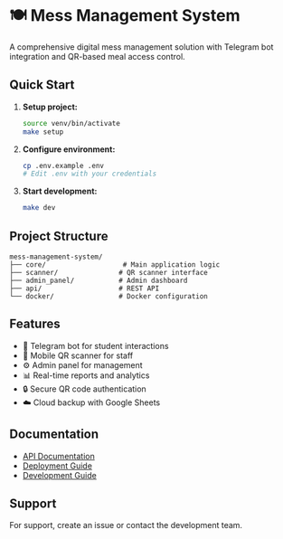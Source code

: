 # 🍽️ Mess Management System

A comprehensive digital mess management solution with Telegram bot integration and QR-based meal access control.

## Quick Start

1. **Setup project:**
   ```bash
   source venv/bin/activate
   make setup
   ```

2. **Configure environment:**
   ```bash
   cp .env.example .env
   # Edit .env with your credentials
   ```

3. **Start development:**
   ```bash
   make dev
   ```

## Project Structure

```
mess-management-system/
├── core/                   # Main application logic
├── scanner/               # QR scanner interface
├── admin_panel/           # Admin dashboard
├── api/                   # REST API
└── docker/                # Docker configuration
```

## Features

- 🤖 Telegram bot for student interactions
- 📱 Mobile QR scanner for staff
- ⚙️ Admin panel for management
- 📊 Real-time reports and analytics
- 🔒 Secure QR code authentication
- ☁️ Cloud backup with Google Sheets

## Documentation

- [API Documentation](docs/API.md)
- [Deployment Guide](docs/DEPLOYMENT.md)
- [Development Guide](docs/DEVELOPMENT.md)

## Support

For support, create an issue or contact the development team.
